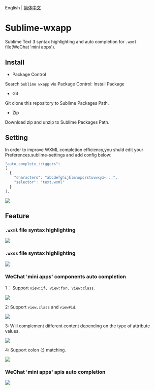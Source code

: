 English | [简体中文](./docs/README.zh-ch.md)


# Sublime-wxapp

Sublime Text 3 syntax highlighting and auto completion for `.wxml` file(WeChat 'mini apps').

## Install

- Package Control

Search `Sublime wxapp` via Package Control: Install Package

- Git

Git clone this repository to Sublime Packages Path.

- Zip

Download zip and unzip to Sublime Packages Path.

## Setting

In order to improve WXML completion efficiency,you shuld edit your Preferences.sublime-settings and add config below:

```js
"auto_complete_triggers":
[
  {
    "characters": "abcdefghijklmnopqrstuvwxyz< :.",
    "selector": "text.wxml"
  }
],
```

![](assets/images/sublime-setting.png)

## Feature

### `.wxml` file syntax highlighting

![](assets/images/wxml-syntax-highlight.png)

### `.wxss` file syntax highlighting

![](assets/images/wxss-syntax-highlight.png)

### WeChat 'mini apps' components auto completion

1： Support `view:if`、`view:for`、`view:class`.

![](assets/images/wxml-complete-1.gif)

2: Support `view.class` and `view#id`.

![](assets/images/wxml-complete-2.gif)

3: Will complement different content depending on the type of attribute values.

![](assets/images/wxml-complete-3.gif)

4: Support colon (:) matching.

![](assets/images/wxml-complete-4.gif)

### WeChat 'mini apps' apis auto completion

![](assets/images/wxapp-api.gif)
